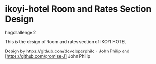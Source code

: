 # ikoyi-hotel Room and Rates Section Design

hngchallenge 2

This is the design of Room and rates section of IKOYI HOTEL 

Design by
https://github.com/developerphilo - John Philip and 
[https://github.com/promise-J] John Philip 
